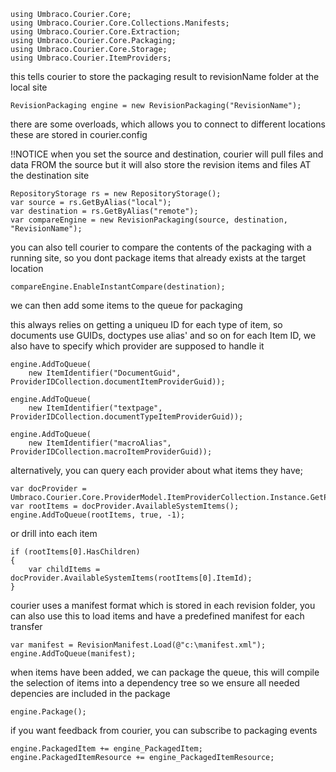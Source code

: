 	using Umbraco.Courier.Core;
	using Umbraco.Courier.Core.Collections.Manifests;
	using Umbraco.Courier.Core.Extraction;
	using Umbraco.Courier.Core.Packaging;
	using Umbraco.Courier.Core.Storage;
	using Umbraco.Courier.ItemProviders;

this tells courier to store the packaging result to revisionName folder at the local site

	RevisionPackaging engine = new RevisionPackaging("RevisionName");
            
there are some overloads, which allows you to connect to different locations
these are stored in courier.config

!!NOTICE
when you set the source and destination, courier will pull files and data FROM the source
but it will also store the revision items and files AT the destination site

	RepositoryStorage rs = new RepositoryStorage();
	var source = rs.GetByAlias("local");
	var destination = rs.GetByAlias("remote");
	var compareEngine = new RevisionPackaging(source, destination, "RevisionName");

you can also tell courier to compare the contents of the packaging with a running site, so you dont package
items that already exists at the target location
  
	compareEngine.EnableInstantCompare(destination);
            
we can then add some items to the queue for packaging

this always relies on getting a uniqueu ID for each type of item, so documents use GUIDs, doctypes use alias' and so on
for each Item ID, we also have to specify which provider are supposed to handle it
            
	engine.AddToQueue(
		new ItemIdentifier("DocumentGuid", ProviderIDCollection.documentItemProviderGuid));

	engine.AddToQueue(
		new ItemIdentifier("textpage", ProviderIDCollection.documentTypeItemProviderGuid));

	engine.AddToQueue(
		new ItemIdentifier("macroAlias", ProviderIDCollection.macroItemProviderGuid));

alternatively, you can query each provider about what items they have;

	var docProvider = Umbraco.Courier.Core.ProviderModel.ItemProviderCollection.Instance.GetProvider(ProviderIDCollection.documentItemProviderGuid);
	var rootItems = docProvider.AvailableSystemItems();
	engine.AddToQueue(rootItems, true, -1);

or drill into each item

	if (rootItems[0].HasChildren)
	{
		var childItems = docProvider.AvailableSystemItems(rootItems[0].ItemId);
	}

courier uses a manifest format which is stored in each revision folder, you can also use this to load items
and have a predefined manifest for each transfer

	var manifest = RevisionManifest.Load(@"c:\manifest.xml");
	engine.AddToQueue(manifest);

when items have been added, we can package the queue, this will compile the selection of items into a dependency tree
so we ensure all needed depencies are included in the package

	engine.Package();

if you want feedback from courier, you can subscribe to packaging events

	engine.PackagedItem += engine_PackagedItem;
	engine.PackagedItemResource += engine_PackagedItemResource;